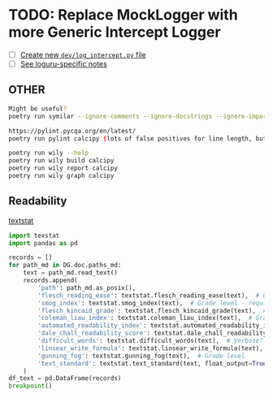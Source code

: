 # TODO: Replace MockLogger with more Generic Intercept Logger

- [ ] [Create new `dev/log_intercept.py` file](https://pawamoy.github.io/posts/unify-logging-for-a-gunicorn-uvicorn-app/)
- [ ] [See loguru-specific notes](https://github.com/Delgan/loguru/issues/59)

## OTHER

```sh
Might be useful?
poetry run symilar --ignore-comments --ignore-docstrings --ignore-imports ...files..
```

```sh
https://pylint.pycqa.org/en/latest/
poetry run pylint calcipy (lots of false positives for line length, but some useful capitalization checks)
```

```sh
poetry run wily --help
poetry run wily build calcipy
poetry run wily report calcipy
poetry run wily graph calcipy
```

## Readability

[textstat](https://pypi.org/project/textstat)

```py
import texstat
import pandas as pd

records = []
for path_md in DG.doc.paths_md:
    text = path_md.read_text()
    records.append(
        'path': path_md.as_posix(),
        'flesch_reading_ease': textstat.flesch_reading_ease(text),  # 0-122 with higher being easier
        'smog_index': textstat.smog_index(text),  # Grade level - requires at least 30 sentences
        'flesch_kincaid_grade': textstat.flesch_kincaid_grade(text),  # Grade level
        'coleman_liau_index': textstat.coleman_liau_index(text),  # Grade level
        'automated_readability_index': textstat.automated_readability_index(text),  # Grade level
        'dale_chall_readability_score': textstat.dale_chall_readability_score(text),  # lookup for 3K most common words
        'difficult_words': textstat.difficult_words(text),  # Verbose?
        'linsear_write_formula': textstat.linsear_write_formula(text),  # Grade level
        'gunning_fog': textstat.gunning_fog(text),  # Grade level
        'text_standard': textstat.text_standard(text, float_output=True),  # Summary statistic?
    )
df_text = pd.DataFrame(records)
breakpoint()
```
